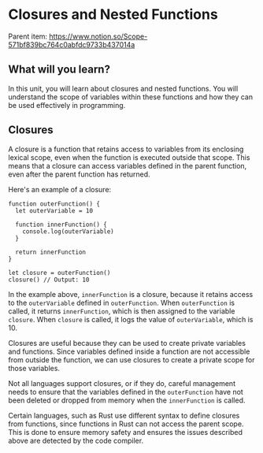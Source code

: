 # Closures and Nested Functions

Parent item: https://www.notion.so/Scope-571bf839bc764c0abfdc9733b437014a

## What will you learn?

In this unit, you will learn about closures and nested functions. You will understand the scope of variables within these functions and how they can be used effectively in programming.

## Closures

A closure is a function that retains access to variables from its enclosing lexical scope, even when the function is executed outside that scope. This means that a closure can access variables defined in the parent function, even after the parent function has returned.

Here's an example of a closure:

```
function outerFunction() {
  let outerVariable = 10

  function innerFunction() {
    console.log(outerVariable)
  }

  return innerFunction
}

let closure = outerFunction()
closure() // Output: 10
```

In the example above, `innerFunction` is a closure, because it retains access to the `outerVariable` defined in `outerFunction`. When `outerFunction` is called, it returns `innerFunction`, which is then assigned to the variable `closure`. When `closure` is called, it logs the value of `outerVariable`, which is 10.

Closures are useful because they can be used to create private variables and functions. Since variables defined inside a function are not accessible from outside the function, we can use closures to create a private scope for those variables.

Not all languages support closures, or if they do, careful management needs to ensure that the variables defined in the `outerFunction` have not been deleted or dropped from memory when the `innerFunction` is called.

Certain languages, such as Rust use different syntax to define closures from functions, since functions in Rust can not access the parent scope. This is done to ensure memory safety and ensures the issues described above are detected by the code compiler.